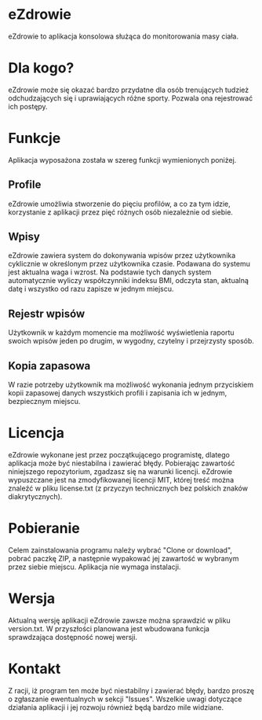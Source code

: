 # eZdrowie
eZdrowie to aplikacja konsolowa służąca do monitorowania
masy ciała.

# Dla kogo?
eZdrowie może się okazać bardzo przydatne dla osób trenujących tudzież odchudzających się
i uprawiających różne sporty. Pozwala ona rejestrować ich postępy.

# Funkcje
Aplikacja wyposażona została w szereg funkcji wymienionych poniżej.

  ## Profile
  eZdrowie umożliwia stworzenie do pięciu profilów, a co za tym idzie,
  korzystanie z aplikacji przez pięć różnych osób niezależnie od siebie.

  ## Wpisy
  eZdrowie zawiera system do dokonywania wpisów przez użytkownika cyklicznie 
  w określonym przez użytkownika czasie. Podawana do systemu jest aktualna waga i wzrost.
  Na podstawie tych danych system automatycznie wyliczy współczynniki indeksu BMI,
  odczyta stan, aktualną datę i wszystko od razu zapisze w jednym miejscu.

  ## Rejestr wpisów
  Użytkownik w każdym momencie ma możliwość wyświetlenia raportu swoich wpisów
  jeden po drugim, w wygodny, czytelny i przejrzysty sposób.

  ## Kopia zapasowa
  W razie potrzeby użytkownik ma możliwość wykonania jednym przyciskiem kopii zapasowej
  danych wszystkich profili i zapisania ich w jednym, bezpiecznym miejscu.

# Licencja
eZdrowie wykonane jest przez początkującego programistę, dlatego aplikacja może
być niestabilna i zawierać błędy.
Pobierając zawartość niniejszego repozytorium, zgadzasz się na warunki licencji.
eZdrowie wypuszczane jest na zmodyfikowanej licencji MIT, której treść można znaleźć
w pliku license.txt (z przyczyn technicznych bez polskich znaków diakrytycznych).

# Pobieranie
Celem zainstalowania programu należy wybrać "Clone or download", pobrać paczkę ZIP,
a następnie wypakować jej zawartość w wybranym przez siebie miejscu.
Aplikacja nie wymaga instalacji.

# Wersja
Aktualną wersję aplikacji eZdrowie zawsze można sprawdzić w pliku version.txt.
W przyszłości planowana jest wbudowana funkcja sprawdzająca dostępność nowej wersji.

# Kontakt
Z racji, iż program ten może być niestabilny i zawierać błędy, bardzo proszę
o zgłaszanie ewentualnych w sekcji "Issues". Wszelkie uwagi dotyczące działania
aplikacji i jej rozwoju również będą bardzo mile widziane.
